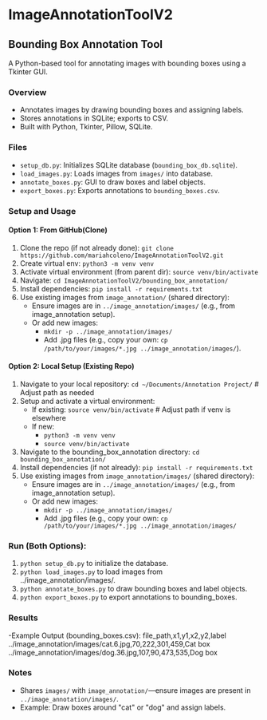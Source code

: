# ImageAnnotationToolV2 
## Bounding Box Annotation Tool
A Python-based tool for annotating images with bounding boxes using a Tkinter GUI.

### Overview
- Annotates images by drawing bounding boxes and assigning labels.
- Stores annotations in SQLite; exports to CSV.
- Built with Python, Tkinter, Pillow, SQLite.

### Files
- `setup_db.py`: Initializes SQLite database (`bounding_box_db.sqlite`).
- `load_images.py`: Loads images from `images/` into database.
- `annotate_boxes.py`: GUI to draw boxes and label objects.
- `export_boxes.py`: Exports annotations to `bounding_boxes.csv`.

### Setup and Usage 
#### Option 1: From GitHub(Clone)
1. Clone the repo (if not already done): `git clone https://github.com/mariahcoleno/ImageAnnotationToolV2.git`                                      
2. Create virtual env: `python3 -m venv venv`
3. Activate virtual environment (from parent dir): `source venv/bin/activate`
4. Navigate: `cd ImageAnnotationToolV2/bounding_box_annotation/`
5. Install dependencies: `pip install -r requirements.txt`
6. Use existing images from `image_annotation/` (shared directory):
   - Ensure images are in `../image_annotation/images/` (e.g., from image_annotation setup).
   - Or add new images:  
     - `mkdir -p ../image_annotation/images/`
     - Add .jpg files (e.g., copy your own: `cp /path/to/your/images/*.jpg ../image_annotation/images/`).

#### Option 2: Local Setup (Existing Repo)
1. Navigate to your local repository: `cd ~/Documents/Annotation Project/` # Adjust path as needed
2. Setup and activate a virtual environment:
   - If existing: `source venv/bin/activate` # Adjust path if venv is elsewhere
   - If new: 
     - `python3 -m venv venv`
     - `source venv/bin/activate`
3. Navigate to the bounding_box_annotation directory: `cd bounding_box_annotation/`
4. Install dependencies (if not already): `pip install -r requirements.txt`
5. Use existing images from `image_annotation/images/` (shared directory):
   - Ensure images are in `../image_annotation/images/` (e.g., from image_annotation setup).
   - Or add new images:
     - `mkdir -p ../image_annotation/images/`
     - Add .jpg files (e.g., copy your own: `cp /path/to/your/images/*.jpg ../image_annotation/images/`

### Run (Both Options):
1. `python setup_db.py` to initialize the database.
2. `python load_images.py` to load images from ../image_annotation/images/.
3. `python annotate_boxes.py` to draw bounding boxes and label objects.
4. `python export_boxes.py` to export annotations to bounding_boxes.

### Results
-Example Output (bounding_boxes.csv):
 file_path,x1,y1,x2,y2,label
 ../image_annotation/images/cat.6.jpg,70,222,301,459,Cat box
 ../image_annotation/images/dog.36.jpg,107,90,473,535,Dog box 

### Notes
- Shares `images/` with `image_annotation/`—ensure images are present in `../image_annotation/images/`.
- Example: Draw boxes around "cat" or "dog" and assign labels.

